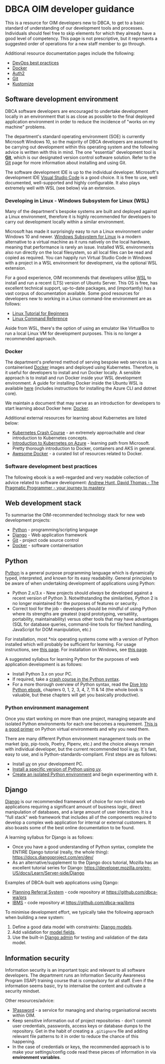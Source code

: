 # DBCA OIM developer guidance

This is a resource for OIM developers new to DBCA, to get to a basic standard of understanding of our development tools and processes. Individuals should feel free to skip elements for which they already have a good level of competency. This page is not prescriptive, but it represents a suggested order of operations for a new staff member to go through.

Additional resource documentation pages include the following:

- [DevOps best practices](/developer-guidance/DevOps)
- [Docker](/developer-guidance/Docker)
- [Auth2](/developer-guidance/Auth2)
- [Git](/developer-guidance/Git)
- [Kustomize](/developer-guidance/Kustomize)

## Software development environment

DBCA software developers are encouraged to undertake development locally in an environment that is as close as possible to the final deployed application environment in order to reduce the incidence of "works on my machine" problems.

The department's standard operating environment (SOE) is currently Microsoft Windows 10, so the majority of DBCA developers are assumed to be carrying out development within this operating system and the following advice is written with this in mind. The one "essential" development tool is **[Git](https://git-scm.com/)**, which is our designated version control software solution.
Refer to the [Git](/developer-guidance/Git) page for more information about installing and using Git.

The software development IDE is up to the individual developer. Microsoft's development IDE [Visual Studio Code](https://code.visualstudio.com/) is a good choice. It is free to use, well documented, well-supported and highly configurable. It also plays extremely well with WSL (see below) via an extension.

### Developing in Linux - Windows Subsystem for Linux (WSL)

Many of the department's bespoke systems are built and deployed against a Linux environment, therefore it is highly recommended for developers to carry out development locally within a similar environment.

Microsoft has made it surprisingly easy to run a Linux environment under Windows 10 and newer. [Windows Subsystem for Linux](https://docs.microsoft.com/en-gb/windows/wsl/about) is a modern alternative to a virtual machine as it runs natively on the local hardware, meaning that performance is rarely an issue. Installed WSL environments also run directly on the local filesystem, so all local files can be read and copied as required. You can happily run Virtual Studio Code in Windows with a project in a WSL environment for development, via the optional WSL extension.

For a good experience, OIM recommends that developers utilise [WSL](https://learn.microsoft.com/en-gb/windows/wsl/install) to install and run a recent (LTS) version of Ubuntu Server. This OS is free, has excellent technical support, up-to-date packages, and (importantly) has a vast corpus of documentation available. Some good resources for developers new to working in a Linux command-line environment are as follows:

- [Linux Tutorial for Beginners](https://ryanstutorials.net/linuxtutorial/)
- [Linux Command Reference](https://perpetualpc.net/srtd_commands_rev.html)

Aside from WSL, there's the option of using an emulator like VirtualBox to run a local Linux VM for development purposes. This is no longer a recommended approach.

### Docker

The department's preferred method of serving bespoke web services is as containerised [Docker](https://www.docker.com/) images and deployed using Kubernetes. Therefore, is it useful for developers to install and run Docker locally. A sensible approach is to install and run Docker inside your WSL development environment. A guide for installing Docker inside the Ubuntu WSL is available [here](https://dev.to/bartr/install-docker-on-windows-subsystem-for-linux-v2-ubuntu-5dl7) (includes instructions for installing the Azure CLI and dotnet core).

We maintain a document that may serve as an introduction for developers to start learning about Docker here: [Docker](/Docker.md).

Additional external resources for learning about Kubernetes are listed below:

- [Kubernetes Crash Course](https://canine.gitbook.io/canine.sh/technical-details/kubernetes-crash-course/introduction) - an extremely approachable and clear introduction to Kubernetes concepts.
- [Introduction to Kubernetes on Azure](https://docs.microsoft.com/en-us/learn/paths/intro-to-kubernetes-on-azure/) - learning path from Microsoft. Pretty thorough introduction to Docker, containers and AKS in general.
- [Awesome Docker](https://github.com/veggiemonk/awesome-docker) - a curated list of resources related to Docker.

### Software development best practices

The following ebook is a well-regarded and very readable collection of advice related to software development: [Andrew Hunt, David Thomas - The Pragmatic Programmer - your journey to mastery](https://pragprog.com/titles/tpp20/the-pragmatic-programmer-20th-anniversary-edition/)

## Web development stack

To summarise the OIM-recommended technology stack for new web development projects:

- [Python](https://www.python.org/) - programming/scripting language
- [Django](https://www.djangoproject.com/) - Web application framework
- [Git](https://git-scm.com/) - project code source control
- [Docker](https://www.docker.com/) - software containerisation

## Python

[Python](https://www.python.org/doc/essays/blurb/) is a general purpose programming language which is dynamically typed, interpreted, and known for its easy readability. General principles to be aware of when undertaking development of applications using Python:

- Python 2.x/3.x - New projects should _always_ be developed against a recent version of Python 3. Notwithstanding the similarities, Python 2 is no longer maintained for the purposes of features or security.
- Correct tool for the job - developers should be mindful of using Python where its strengths are greatest (rapid prototyping, versatility, portability, maintainability) versus other tools that may have advantages (SQL for database queries, command-line tools for file/text handling, JavaScript for DOM manipulation, etc.)

For installation, most \*nix operating systems come with a version of Python installed which will probably be sufficient for learning. For usage instructions, see [this page](https://docs.python.org/3/using/index.html). For installation on Windows, see [this page](https://docs.python.org/3/using/windows.html).

A suggested syllabus for learning Python for the purposes of web application development is as follows:

- Install Python 3.x on your PC.
- If required, take a [crash course in the Python syntax](https://www.freecodecamp.org/news/learning-python-from-zero-to-hero-120ea540b567).
- For a more thorough overview of Python syntax, read the [Dive Into Python ebook](https://diveintopython3.net/), chapters 0, 1, 2, 3, 4, 7, 11 & 14 (the whole book is valuable, but these chapters will get you basically productive).

### Python environment management

Once you start working on more than one project, managing separate and isolated Python environments for each one becomes a requirement. [This is a good primer](https://realpython.com/python-virtual-environments-a-primer/) on Python virtual environments and why you need them.

There are many different Python environment management tools on the market (pip, pip-tools, Poetry, Pipenv, etc.) and the choice always remain with individual developer, but the current recommended tool is [uv](https://docs.astral.sh/uv/). It's fast, easy to use, and is Python-standards-compliant. First steps are as follows:

- Install [uv](https://docs.astral.sh/uv/getting-started/installation/) on your development PC.
- [Install a specific version of Python using uv](https://docs.astral.sh/uv/guides/install-python/).
- [Create an isolated Python environment](https://docs.astral.sh/uv/pip/environments/) and begin experimenting with it.

## Django

[Django](https://www.djangoproject.com/) is our recommended framework of choice for non-trivial web applications requiring a significant amount of business logic, direct manipulation of databases, and a large amount of user interaction. It is a "full stack" web framework that includes all of the components required to develop a complex web application for internal or external customers. It also boasts some of the best online documentation to be found.

A learning syllabus for Django is as follows:

- Once you have a good understanding of Python syntax, complete the ENTIRE Django tutorial (really, the whole thing): <https://docs.djangoproject.com/en/dev/>
- As an alternative/supplement to the Django docs tutorial, Mozilla has an excellent tutorial series for Django: <https://developer.mozilla.org/en-US/docs/Learn/Server-side/Django>

Examples of DBCA-built web applications using Django:

- [Planning Referral System](https://prs.dbca.wa.gov.au) - code repository at <https://github.com/dbca-wa/prs>
- [IBMS](https://ibms.dbca.wa.gov.au) - code repository at <https://github.com/dbca-wa/ibms>

To minimise development effort, we typically take the following approach when building a new system:

1. Define a good data model with constraints: [Django models](https://docs.djangoproject.com/en/dev/ref/models/fields/).
1. Add validation for [model fields](https://docs.djangoproject.com/en/dev/ref/models/instances/#validating-objects).
1. Use the built-in [Django admin](https://docs.djangoproject.com/en/dev/ref/contrib/admin/) for testing and validation of the data model.

## Information security

Information security is an important topic and relevant to all software developers. The department runs an Information Security Awareness Program (ISAP) training course that is compulsory for all staff. Even if the information seems basic, try to internalise the content and cultivate a security mindset.

Other resources/advice:

- [1Password](https://1password.com/) - a service for managing and sharing organisational secrets within OIM.
- Keep sensitive information out of project repositories - don't commit user credentials, passwords, access keys or database dumps to the repository. Get in the habit of creating a `.gitignore` file and adding relevant file patterns to it in order to reduce the chance of this happening.
- In the case of credentials or keys, the recommended approach is to make your settings/config code read these pieces of information in via **environment variables**.

